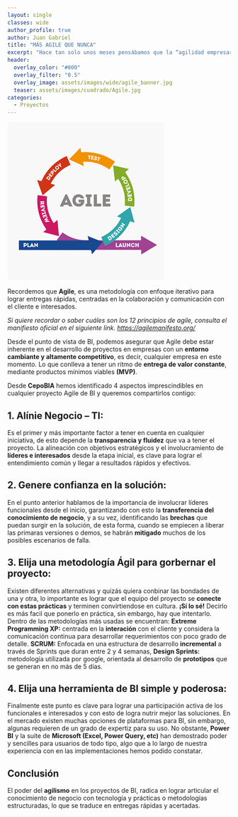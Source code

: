 ```yaml
---
layout: single
classes: wide
author_profile: true
author: Juan Gabriel
title: "MÁS AGILE QUE NUNCA"
excerpt: "Hace tan solo unos meses pensábamos que la “agilidad empresarial” era una más de esas “cosas” que se está poniendo de moda, sin embargo, conforme los diferentes gobiernos y empresas intentan reactivar su economía en medio de ésta situación, nos damos cuenta que las metodologías y técnicas de agilismo en los equipos de trabajo, cobran gran valor para poner en marcha estrategías y proyectos de recuperación."
header:
  overlay_color: "#000"
  overlay_filter: "0.5"
  overlay_image: assets/images/wide/agile_banner.jpg
  teaser: assets/images/cuadrado/Agile.jpg
categories:
  - Proyectos
---
```

![Esquema Agile](/assets/images/post/Agile/Agilegraf.png)

Recordemos que **Agile**, es una metodología con enfoque iterativo para lograr entregas rápidas, centradas en la colaboración y comunicación con el cliente e interesados.

*Si quiere recordar o saber cuáles son los 12 principios de agile, consulta el manifiesto oficial en el siguiente link. https://agilemanifesto.org/*

Desde el punto de vista de BI, podemos asegurar que Agile debe estar inherente en el desarrollo de proyectos en empresas con un **entorno cambiante y altamente competitivo**, es decir, cualquier empresa en este momento. Lo que conlleva a tener un ritmo de **entrega de valor constante**, mediante productos mínimos viables **(MVP)**.

Desde **CepoBIA** hemos identificado 4 aspectos imprescindibles en cualquier proyecto Agile de BI y queremos compartirlos contigo:


## 1.	Alínie Negocio – TI: 

 Es el primer y más importante factor a tener en cuenta en cualquier iniciativa, de esto depende la **transparencia y fluidez** que va a tener el proyecto. La alineación con objetivos estratégicos y el involucramiento de **líderes e interesados** desde la etapa inicial, es clave para lograr el entendimiento común y llegar a resultados rápidos y efectivos.

## 2.	Genere confianza en la solución: 

En el punto anterior hablamos de la importancia de involucrar líderes funcionales desde el inicio, garantizando con esto la **transferencia del conocimiento de negocio**, y a su vez, identificando las **brechas** que puedan surgir en la solución, de esta forma, cuando se empiecen a liberar las primaras versiones o demos, se habrán **mitigado** muchos de los posibles escenarios de falla.

## 3.	Elija una metodología Ágil para gorbernar el proyecto: 

 Existen diferentes alternativas y quizás quiera conbinar las bondades de una y otra, lo importante es lograr que el equipo del proyecto se **conecte con estas prácticas** y terminen convirtiendose en cultura. **¡Sí lo sé!** Decirlo es más facil que ponerlo en práctica, sin embargo, hay que intentarlo.  Dentro de las metodologías más usadas se encuentran: **Extreme Programming XP:** centrada en la **interación** con el cliente y considera la comunicación continua para desarrollar requerimientos con poco grado de detalle.  **SCRUM:** Enfocada en una estructura de desarrollo **incremental** a través de Sprints que duran entre 2 y 4 semanas, **Design Sprints:** metodología utilizada por google, orientada al desarrollo de **prototipos** que se generan en no más de 5 días.

## 4.	Elija una herramienta de BI simple y poderosa:

 Finalmente este punto es clave para lograr una participación activa de los funcionales e interesados y con esto de logra nutrir mejor las soluciones. En el mercado existen muchas opciones de plataformas para BI, sin embargo, algunas requieren de un grado de expertiz para su uso. No obstante, **Power BI** y la suite de **Microsoft (Excel, Power Query, etc)** han demostrado poder y sencilles para usuarios de todo tipo, algo que a lo largo de nuestra experiencia con en las implementaciones hemos podido constatar.


## Conclusión 
El  poder del **agilismo** en los proyectos de BI,  radica en lograr articular el conocimiento de negocio con tecnología y prácticas o metodologías estructuradas, lo que se traduce en entregas rápidas y acertadas.
